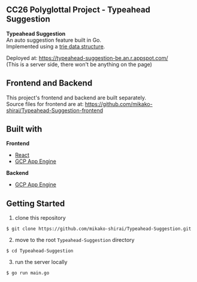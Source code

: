 ## CC26 Polyglottal Project - Typeahead Suggestion  
  
**Typeahead Suggestion**  
An auto suggestion feature built in Go.  
Implemented using a [trie data structure](https://en.wikipedia.org/wiki/Trie).  
  
Deployed at: https://typeahead-suggestion-be.an.r.appspot.com/  
(This is a server side, there won't be anything on the page)  
  
  
## Frontend and Backend  
This project's frontend and backend are built separately.  
Source files for frontend are at: https://github.com/mikako-shirai/Typeahead-Suggestion-frontend  
  
  
## Built with  
**Frontend**  
- [React](https://reactjs.org/)  
- [GCP App Engine](https://cloud.google.com/appengine/)  
  
**Backend**  
- [GCP App Engine](https://cloud.google.com/appengine/)  
  
  
## Getting Started    
1. clone this repository  
```
$ git clone https://github.com/mikako-shirai/Typeahead-Suggestion.git
```  
2. move to the root `Typeahead-Suggestion` directory  
```
$ cd Typeahead-Suggestion
```  
3. run the server locally  
```
$ go run main.go
```  
  